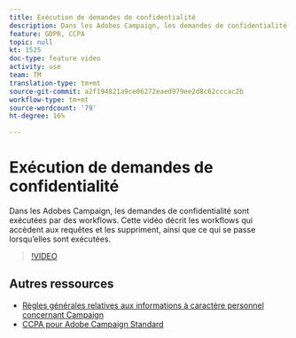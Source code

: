 ```yaml
---
title: Exécution de demandes de confidentialité
description: Dans les Adobes Campaign, les demandes de confidentialité sont exécutées par des workflows. Cette vidéo décrit les workflows qui accèdent aux requêtes et les suppriment, ainsi que ce qui se passe lorsqu’elles sont exécutées.
feature: GDPR, CCPA
topic: null
kt: 1525
doc-type: feature video
activity: use
team: TM
translation-type: tm+mt
source-git-commit: a2f194821a9ce06272eaed979ee2d8c62cccac2b
workflow-type: tm+mt
source-wordcount: '79'
ht-degree: 16%

---
```



# Exécution de demandes de confidentialité

Dans les Adobes Campaign, les demandes de confidentialité sont exécutées par des workflows. Cette vidéo décrit les workflows qui accèdent aux requêtes et les suppriment, ainsi que ce qui se passe lorsqu’elles sont exécutées.

>[!VIDEO](https://video.tv.adobe.com/v/22770?quality=12)

## Autres ressources

* [Règles générales relatives aux informations à caractère personnel concernant Campaign](https://helpx.adobe.com/fr/campaign/kb/campaign-privacy-overview.html)
* [CCPA pour Adobe Campaign Standard](https://helpx.adobe.com/fr/campaign/kb/acs-privacy.html#ccpa)
